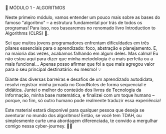 📜 MÓDULO 1 - ALGORITMOS

Neste primeiro módulo, vamos entender um pouco mais sobre as bases do famoso "algoritmo" – a estrutura fundamental por trás de todos os programas! Para isso, nos basearemos no renomado livro Introduction to Algorithms (CLRS) 📖.

Sei que muitos jovens programadores enfrentam dificuldades em três pilares essenciais para o aprendizado: foco, abstração e planejamento. E, na maioria das vezes, acabamos falhando em algum deles. Mas calma! Eu não estou aqui para dizer que minha metodologia é a mais perfeita ou a mais funcional... Apenas posso afirmar que foi a que mais agregou valor para o seu principal destinatário: eu mesmo! 💡

Diante das diversas barreiras e desafios de um aprendizado autodidata, resolvi registrar minha jornada no GoodNotes de forma sequencial e didática. Juntei o melhor do conteúdo dos livros de Tecnologia da Informação, minha base matemática, e finalizei com um toque humano – porque, no fim, só outro humano pode realmente traduzir essa experiência! 

Este material estará disponível para qualquer pessoa que deseja se aventurar no mundo dos algoritmos! Então, se você tem TDAH, ou simplesmente curte uma abordagem diferenciada, te convido a mergulhar comigo nessa cyber-journey. 🚀👾
